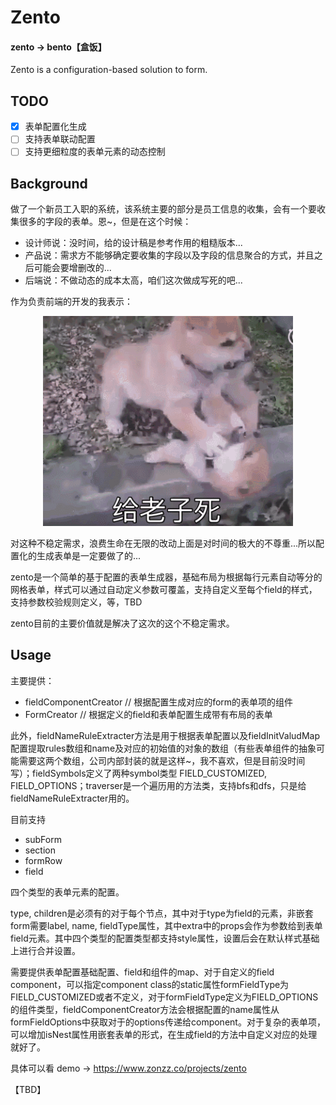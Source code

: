 # Zento

#### zento -> bento【盒饭】

Zento is a configuration-based solution to form.

## TODO

* [x] 表单配置化生成
* [ ] 支持表单联动配置
* [ ] 支持更细粒度的表单元素的动态控制

## Background

做了一个新员工入职的系统，该系统主要的部分是员工信息的收集，会有一个要收集很多的字段的表单。恩~，但是在这个时候：

* 设计师说：没时间，给的设计稿是参考作用的粗糙版本...
* 产品说：需求方不能够确定要收集的字段以及字段的信息聚合的方式，并且之后可能会要增删改的...
* 后端说：不做动态的成本太高，咱们这次做成写死的吧...

作为负责前端的开发的我表示：

<p align="center">
  <img width="400px" src="./godie.gif" />
</p>

对这种不稳定需求，浪费生命在无限的改动上面是对时间的极大的不尊重...所以配置化的生成表单是一定要做了的...

zento是一个简单的基于配置的表单生成器，基础布局为根据每行元素自动等分的网格表单，样式可以通过自动定义参数可覆盖，支持自定义至每个field的样式，支持参数校验规则定义，等，TBD

zento目前的主要价值就是解决了这次的这个不稳定需求。

## Usage

主要提供：

* fieldComponentCreator // 根据配置生成对应的form的表单项的组件
* FormCreator // 根据定义的field和表单配置生成带有布局的表单

此外，fieldNameRuleExtracter方法是用于根据表单配置以及fieldInitValudMap配置提取rules数组和name及对应的初始值的对象的数组（有些表单组件的抽象可能需要这两个数组，公司内部封装的就是这样~，我不喜欢，但是目前没时间写）；fieldSymbols定义了两种symbol类型 FIELD_CUSTOMIZED, FIELD_OPTIONS；traverser是一个遍历用的方法类，支持bfs和dfs，只是给fieldNameRuleExtracter用的。

目前支持

* subForm
* section
* formRow
* field

四个类型的表单元素的配置。

type, children是必须有的对于每个节点，其中对于type为field的元素，非嵌套form需要label, name, fieldType属性，其中extra中的props会作为参数给到表单field元素。其中四个类型的配置类型都支持style属性，设置后会在默认样式基础上进行合并设置。

需要提供表单配置基础配置、field和组件的map、对于自定义的field component，可以指定component class的static属性formFieldType为FIELD_CUSTOMIZED或者不定义，对于formFieldType定义为FIELD_OPTIONS的组件类型，fieldComponentCreator方法会根据配置的name属性从formFieldOptions中获取对于的options传递给component。对于复杂的表单项，可以增加isNest属性用嵌套表单的形式，在生成field的方法中自定义对应的处理就好了。

具体可以看 demo -> https://www.zonzz.co/projects/zento

【TBD】
